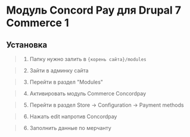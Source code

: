 # Модуль Concord Pay для Drupal 7 Commerce 1

Установка
----
>1. Папку нужно залить в `{корень сайта}/modules`

>2. Зайти в админку сайта

>3. Перейти в раздел "Modules" 

>4. Активировать модуль  Commerce Concordpay

>5. Перейти в раздел Store -> Configuration -> Payment methods

>6. Нажать edit напротив Concordpay

>6. Заполнить данные по мерчанту

